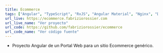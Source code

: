 ```yaml
---
title: Ecommerce
tags: ["Angular", "TypeScript", "RxJS", "Angular Material", "Nginx", "Docker"]
url_live: https://ecommerce.fabriziorossier.com
url_live_name: "Ver proyecto"
url_code: https://github.com/fabriziorossier/ecommerce
url_code_name: "Ver código fuente"
---
```


- Proyecto Angular de un Portal Web para un sitio Ecommerce genérico.